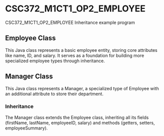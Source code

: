 # CSC372_M1CT1_OP2_EMPLOYEE
 CSC372_M1CT1_OP2_EMPLOYEE Inheritance example program
## Employee Class
This Java class represents a basic employee entity, storing core attributes like name, ID, and salary. It serves as a foundation for building more specialized employee types through inheritance.
## Manager Class
This Java class represents a Manager, a specialized type of Employee with an additional attribute to store their department.

### Inheritance
The Manager class extends the Employee class, inheriting all its fields (firstName, lastName, employeeID, salary) and methods (getters, setters, employeeSummary).

